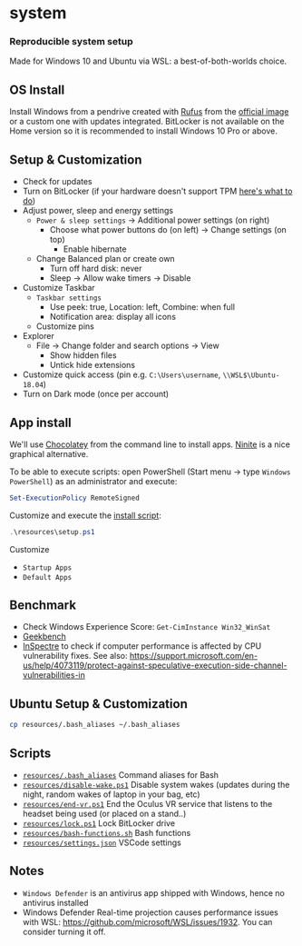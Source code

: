# system

### Reproducible system setup

Made for Windows 10 and Ubuntu via WSL: a best-of-both-worlds choice.

## OS Install

Install Windows from a pendrive created with [Rufus](https://rufus.akeo.ie/) from the [official image](https://www.microsoft.com/software-download/windows10) or a custom one with updates integrated. BitLocker is not available on the Home version so it is recommended to install Windows 10 Pro or above.

## Setup & Customization

- Check for updates
- Turn on BitLocker (if your hardware doesn't support TPM [here's what to do](https://www.howtogeek.com/howto/6229/how-to-use-bitlocker-on-drives-without-tpm/))
- Adjust power, sleep and energy settings
  - `Power & sleep settings` -> Additional power settings (on right)
    - Choose what power buttons do (on left) -> Change settings (on top)
      - Enable hibernate
  - Change Balanced plan or create own
    - Turn off hard disk: never
    - Sleep -> Allow wake timers -> Disable
- Customize Taskbar
  - `Taskbar settings`
    - Use peek: true, Location: left, Combine: when full
    - Notification area: display all icons
  - Customize pins
- Explorer
  - File -> Change folder and search options -> View
    - Show hidden files
    - Untick hide extensions
- Customize quick access (pin e.g. `C:\Users\username`, `\\WSL$\Ubuntu-18.04`)
- Turn on Dark mode (once per account)

## App install

We'll use [Chocolatey](https://chocolatey.org/) from the command line to install apps. [Ninite](https://ninite.com/) is a nice graphical alternative.

To be able to execute scripts: open PowerShell (Start menu -> type `Windows PowerShell`) as an administrator and execute:
```powershell
Set-ExecutionPolicy RemoteSigned
```

Customize and execute the [install script](resources/setup.ps1):
```powershell
.\resources\setup.ps1
```

Customize
- `Startup Apps`
- `Default Apps`

## Benchmark

- Check Windows Experience Score: `Get-CimInstance Win32_WinSat`
- [Geekbench](https://www.geekbench.com/)
- [InSpectre](https://www.grc.com/inspectre.htm) to check if computer performance is affected by CPU vulnerability fixes. See also: https://support.microsoft.com/en-us/help/4073119/protect-against-speculative-execution-side-channel-vulnerabilities-in

## Ubuntu Setup & Customization

```sh
cp resources/.bash_aliases ~/.bash_aliases
```

## Scripts

- [`resources/.bash_aliases`](resources/.bash_aliases) Command aliases for Bash
- [`resources/disable-wake.ps1`](resources/disable-wake.ps1) Disable system wakes (updates during the night, random wakes of laptop in your bag, etc)
- [`resources/end-vr.ps1`](resources/end-vr.ps1) End the Oculus VR service that listens to the headset being used (or placed on a stand..)
- [`resources/lock.ps1`](resources/lock.ps1) Lock BitLocker drive
- [`resources/bash-functions.sh`](resources/bash-functions.sh) Bash functions
- [`resources/settings.json`](resources/settings.json) VSCode settings

## Notes
- `Windows Defender` is an antivirus app shipped with Windows, hence no antivirus installed
- Windows Defender Real-time projection causes performance issues with WSL: https://github.com/microsoft/WSL/issues/1932. You can consider turning it off.
